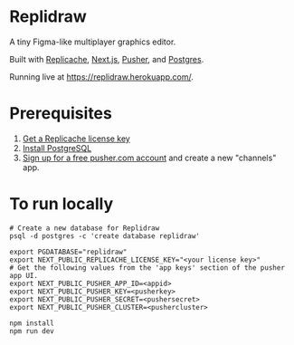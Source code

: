 # Replidraw

A tiny Figma-like multiplayer graphics editor.

Built with [Replicache](https://replicache.dev), [Next.js](https://nextjs.org/),
[Pusher](https://pusher.com/), and [Postgres](https://mysql.com/).

Running live at https://replidraw.herokuapp.com/.

# Prerequisites

1. [Get a Replicache license key](https://doc.replicache.dev/licensing)
2. [Install PostgreSQL](https://www.postgresql.org/download/)
3. [Sign up for a free pusher.com account](https://pusher.com/) and create a new "channels" app.

# To run locally

```
# Create a new database for Replidraw
psql -d postgres -c 'create database replidraw'

export PGDATABASE="replidraw"
export NEXT_PUBLIC_REPLICACHE_LICENSE_KEY="<your license key>"
# Get the following values from the 'app keys' section of the pusher app UI.
export NEXT_PUBLIC_PUSHER_APP_ID=<appid>
export NEXT_PUBLIC_PUSHER_KEY=<pusherkey>
export NEXT_PUBLIC_PUSHER_SECRET=<pushersecret>
export NEXT_PUBLIC_PUSHER_CLUSTER=<pushercluster>

npm install
npm run dev
```
